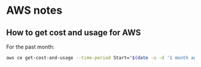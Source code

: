 # AWS notes

## How to get cost and usage for AWS

For the past month:

``` sh
aws ce get-cost-and-usage --time-period Start="$(date -u -d '1 month ago' +%Y/%m%/d)",End="$(date -u -I)"
```